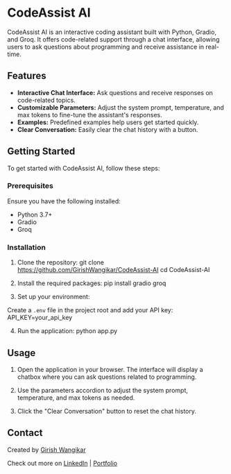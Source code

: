 # CodeAssist AI

CodeAssist AI is an interactive coding assistant built with Python, Gradio, and Groq. It offers code-related support through a chat interface, allowing users to ask questions about programming and receive assistance in real-time.

## Features

- **Interactive Chat Interface:** Ask questions and receive responses on code-related topics.
- **Customizable Parameters:** Adjust the system prompt, temperature, and max tokens to fine-tune the assistant's responses.
- **Examples:** Predefined examples help users get started quickly.
- **Clear Conversation:** Easily clear the chat history with a button.

## Getting Started

To get started with CodeAssist AI, follow these steps:

### Prerequisites

Ensure you have the following installed:

- Python 3.7+
- Gradio
- Groq

### Installation

1. Clone the repository:
git clone https://github.com/GirishWangikar/CodeAssist-AI
cd CodeAssist-AI

2. Install the required packages:
pip install gradio groq

3. Set up your environment:

Create a `.env` file in the project root and add your API key:
API_KEY=your_api_key

4. Run the application:
python app.py

## Usage

1. Open the application in your browser. The interface will display a chatbox where you can ask questions related to programming.

2. Use the parameters accordion to adjust the system prompt, temperature, and max tokens as needed.

3. Click the "Clear Conversation" button to reset the chat history.

## Contact

Created by [Girish Wangikar](https://www.linkedin.com/in/girish-wangikar/)

Check out more on [LinkedIn](https://www.linkedin.com/in/girish-wangikar/) | [Portfolio](https://girishwangikar.github.io/Girish_Wangikar_Portfolio.github.io/)
